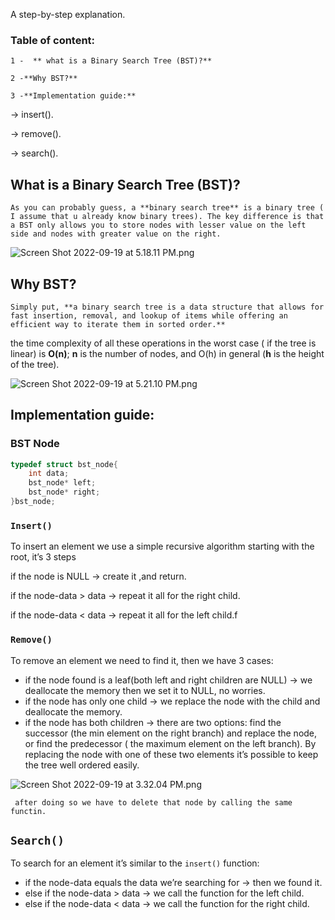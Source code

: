 A step-by-step explanation.

### Table of content:

    1 -  ** what is a Binary Search Tree (BST)?**

    2 -**Why BST?**

    3 -**Implementation guide:**

→ insert().

→ remove().

→ search().

## What is a **Binary Search Tree (BST)?**

    As you can probably guess, a **binary search tree** is a binary tree ( I assume that u already know binary trees). The key difference is that a BST only allows you to store nodes with lesser value on the left side and nodes with greater value on the right.

![Screen Shot 2022-09-19 at 5.18.11 PM.png](https://s3-us-west-2.amazonaws.com/secure.notion-static.com/59d7c58b-38cd-40f1-a292-d2754e13d194/Screen_Shot_2022-09-19_at_5.18.11_PM.png)

## Why BST?

    Simply put, **a binary search tree is a data structure that allows for fast insertion, removal, and lookup of items while offering an efficient way to iterate them in sorted order.**

 the time complexity of all these operations in the worst case ( if the tree is linear) is **O(n)**; **n** is the number of nodes, and O(h) in general (**h** is the height of the tree).

![Screen Shot 2022-09-19 at 5.21.10 PM.png](https://s3-us-west-2.amazonaws.com/secure.notion-static.com/b0d8bc4c-98b3-4651-8f89-fd7172d134cc/Screen_Shot_2022-09-19_at_5.21.10_PM.png)

## Implementation guide:

### BST Node

```cpp
typedef struct bst_node{
    int data;
    bst_node* left;
    bst_node* right;
}bst_node;
```

### `Insert()`

To insert an element we use a simple recursive algorithm starting with the root, it’s  3 steps

if the node is NULL → create it ,and return.

if the node-data > data → repeat it all for the right child.

if the node-data < data → repeat it all for the left child.f

### `Remove()`

 To remove an element we need to find it, then we have 3 cases:

- if the node found is a leaf(both left and right children are NULL) → we deallocate the memory then we set it to NULL, no worries.
- if the node has only one child → we replace the node with the child and deallocate the memory.
- if the node has both children → there are two options: find the successor (the min element on the right branch) and replace the node, or find the predecessor ( the maximum element on the left branch). By replacing the node with one of these two elements it’s possible to keep the tree well ordered easily.

![Screen Shot 2022-09-19 at 3.32.04 PM.png](https://s3-us-west-2.amazonaws.com/secure.notion-static.com/97a3cf65-d2dc-49a2-8f1b-04cd1577cb05/Screen_Shot_2022-09-19_at_3.32.04_PM.png)

     after doing so we have to delete that node by calling the same functin.

## `Search()`

To search for an element it’s similar to the `insert()`  function:

- if the node-data equals the data we’re searching for → then we found it.
- else if the node-data > data → we call the function for the left child.
- else if the node-data < data → we call the function for the right child.

